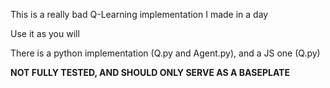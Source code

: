 This is a really bad Q-Learning implementation I made in a day

Use it as you will

There is a python implementation (Q.py and Agent.py), and a JS one (Q.py)

**NOT FULLY TESTED, AND SHOULD ONLY SERVE AS A BASEPLATE**